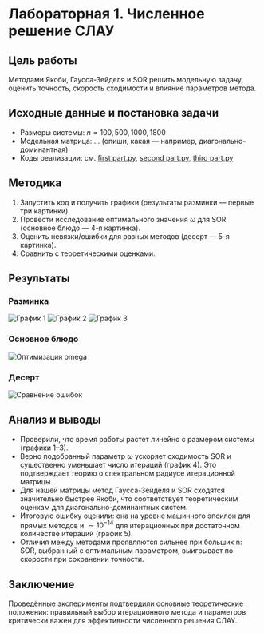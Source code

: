 # Лабораторная 1. Численное решение СЛАУ

## Цель работы
Методами Якоби, Гаусса-Зейделя и SOR решить модельную задачу, оценить точность, скорость сходимости и влияние параметров метода.

## Исходные данные и постановка задачи
- Размеры системы: $n = 100, 500, 1000, 1800$
- Модельная матрица: ... (опиши, какая — например, диагонально-доминантная)
- Коды реализации: см. [first part.py](../sources/lab1/first%20part.py), [second part.py](../sources/lab1/second%20part.py), [third part.py](../sources/lab1/third%20part.py)

## Методика
1. Запустить код и получить графики (результаты разминки — первые три картинки).
2. Провести исследование оптимального значения $\omega$ для SOR (основное блюдо — 4-я картинка).
3. Оценить невязки/ошибки для разных методов (десерт — 5-я картинка).
4. Сравнить с теоретическими оценками.

## Результаты
### Разминка
![График 1](../images/lab1/plot1.png)
![График 2](../images/lab1/plot2.png)
![График 3](../images/lab1/plot3.png)

### Основное блюдо
![Оптимизация omega](../images/lab1/plot4.png)

### Десерт
![Сравнение ошибок](../images/lab1/plot5.png)

## Анализ и выводы
- Проверили, что время работы растет линейно с размером системы (графики 1–3).
- Верно подобранный параметр $\omega$ ускоряет сходимость SOR и существенно уменьшает число итераций (график 4). Это подтверждает теорию о спектральном радиусе итерационной матрицы.
- Для нашей матрицы метод Гаусса-Зейделя и SOR сходятся значительно быстрее Якоби, что соответствует теоретическим оценкам для диагонально-доминантных систем.
- Итоговую ошибку оценили: она на уровне машинного эпсилон для прямых методов и $\sim 10^{-14}$ для итерационных при достаточном количестве итераций (график 5).
- Отличия между методами проявляются сильнее при больших n: SOR, выбранный с оптимальным параметром, выигрывает по скорости при сохранении точности.

## Заключение
Проведённые эксперименты подтвердили основные теоретические положения: правильный выбор итерационного метода и параметров критически важен для эффективности численного решения СЛАУ.

